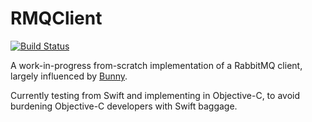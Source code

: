 # RMQClient

[![Build Status](https://travis-ci.org/camelpunch/RMQClient.svg?branch=master)](https://travis-ci.org/camelpunch/RMQClient)

A work-in-progress from-scratch implementation of a RabbitMQ client, largely
influenced by [Bunny](https://github.com/ruby-amqp/bunny).

Currently testing from Swift and implementing in Objective-C, to avoid
burdening Objective-C developers with Swift baggage.
